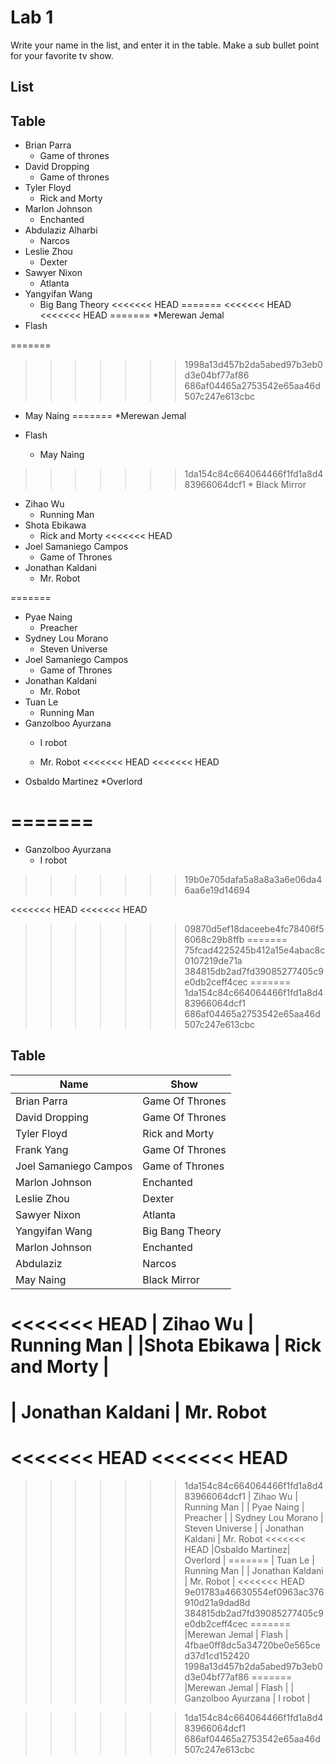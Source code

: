 # Lab 1
Write your name in the list, and enter it in the table. Make a sub bullet point for your favorite tv show.

## List
 
## Table
* Brian Parra
  * Game of thrones
* David Dropping
  * Game of thrones
* Tyler Floyd
    * Rick and Morty
* Marlon Johnson
    * Enchanted
* Abdulaziz Alharbi
  * Narcos
* Leslie Zhou
    * Dexter
* Sawyer Nixon
  * Atlanta
* Yangyifan Wang
  * Big Bang Theory
<<<<<<< HEAD
=======
<<<<<<< HEAD
<<<<<<< HEAD
=======
*Merewan Jemal
 * Flash

    
=======
>>>>>>> 1998a13d457b2da5abed97b3eb0d3e04bf77af86
>>>>>>> 686af04465a2753542e65aa46d507c247e613cbc
* May Naing
=======
*Merewan Jemal
 * Flash

    * May Naing
>>>>>>> 1da154c84c664064466f1fd1a8d483966064dcf1
    * Black Mirror
* Zihao Wu
  * Running Man
* Shota Ebikawa
  * Rick and Morty
<<<<<<< HEAD
* Joel Samaniego Campos
  * Game of Thrones
* Jonathan Kaldani 
  * Mr. Robot 
 
=======
* Pyae Naing
  * Preacher
* Sydney Lou Morano
  * Steven Universe
* Joel Samaniego Campos
  * Game of Thrones
* Jonathan Kaldani 
  * Mr. Robot
* Tuan Le
  * Running Man 
* Ganzolboo Ayurzana
  * I robot
 
  * Mr. Robot 
<<<<<<< HEAD
<<<<<<< HEAD
* Osbaldo Martinez
  *Overlord
 
=======
=======
* Ganzolboo Ayurzana
  * I robot
>>>>>>> 19b0e705dafa5a8a8a3a6e06da46aa6e19d14694

<<<<<<< HEAD
<<<<<<< HEAD
>>>>>>> 09870d5ef18daceebe4fc78406f56068c29b8ffb
=======
>>>>>>> 75fcad4225245b412a15e4abac8c0107219de71a
>>>>>>> 384815db2ad7fd39085277405c9e0db2ceff4cec
=======
>>>>>>> 1da154c84c664064466f1fd1a8d483966064dcf1
>>>>>>> 686af04465a2753542e65aa46d507c247e613cbc
## Table
| Name | Show|
| ------------- | ------------- |
| Brian Parra     | Game Of Thrones|
| David Dropping     | Game Of Thrones|
| Tyler Floyd | Rick and Morty|
| Frank Yang     | Game Of Thrones|
|Joel Samaniego Campos | Game of Thrones|
| Marlon Johnson | Enchanted |
| Leslie Zhou | Dexter |
| Sawyer Nixon | Atlanta|
| Yangyifan Wang | Big Bang Theory |
| Marlon Johnson | Enchanted | 
| Abdulaziz | Narcos |
| May Naing | Black Mirror |
<<<<<<< HEAD
| Zihao Wu | Running Man |
|Shota Ebikawa | Rick and Morty |
=======
| Jonathan Kaldani | Mr. Robot
=======
<<<<<<< HEAD
<<<<<<< HEAD
=======
>>>>>>> 1da154c84c664064466f1fd1a8d483966064dcf1
| Zihao Wu | Running Man |
| Pyae Naing | Preacher |
| Sydney Lou Morano | Steven Universe |
| Jonathan Kaldani | Mr. Robot
<<<<<<< HEAD
|Osbaldo Martinez| Overlord |
=======
| Tuan Le | Running Man |
| Jonathan Kaldani | Mr. Robot |
<<<<<<< HEAD
>>>>>>> 9e01783a46630554ef0963ac376910d21a9dad8d
>>>>>>> 384815db2ad7fd39085277405c9e0db2ceff4cec
=======
|Merewan Jemal | Flash |
>>>>>>> 4fbae0ff8dc5a34720be0e565ced37d1cd152420
>>>>>>> 1998a13d457b2da5abed97b3eb0d3e04bf77af86
=======
|Merewan Jemal | Flash |
| Ganzolboo Ayurzana | I robot |

>>>>>>> 1da154c84c664064466f1fd1a8d483966064dcf1
>>>>>>> 686af04465a2753542e65aa46d507c247e613cbc
